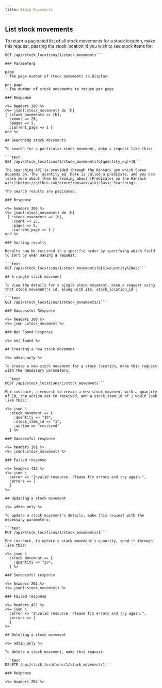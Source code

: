 ```yaml
---
title: Stock Movements
---
```


## List stock movements

To return a paginated list of all stock movements for a stock location, make this request, passing the stock location id you wish to see stock items for:

```text
GET /api/stock_locations/1/stock_movements```

### Parameters

page
: The page number of stock movements to display.

per_page
: The number of stock movements to return per page

### Response

<%= headers 200 %>
<%= json(:stock_movement) do |h|
{ :stock_movements => [h],
  :count => 25,
  :pages => 5,
  :current_page => 1 }
end %>

## Searching stock movements

To search for a particular stock movement, make a request like this:

```text
GET /api/stock_locations/1/stock_movements?q[quantity_eq]=10```

The searching API is provided through the Ransack gem which Spree depends on. The `quantity_eq` here is called a predicate, and you can learn more about them by reading about [Predicates on the Ransack wiki](https://github.com/ernie/ransack/wiki/Basic-Searching).

The search results are paginated.

### Response

<%= headers 200 %>
<%= json(:stock_movement) do |h|
 { :stock_movements => [h],
   :count => 25,
   :pages => 5,
   :current_page => 1 }
end %>

### Sorting results

Results can be returned in a specific order by specifying which field to sort by when making a request.

```text
GET /api/stock_locations/1/stock_movements?q[s]=quantity%20asc```

## A single stock movement

To view the details for a single stock movement, make a request using that stock movement's id, along with its `stock_location_id`:

```text
GET /api/stock_locations/1/stock_movements/1```

### Successful Response

<%= headers 200 %>
<%= json :stock_movement %>

### Not Found Response

<%= not_found %>

## Creating a new stock movement

<%= admin_only %>

To create a new stock movement for a stock location, make this request with the necessary parameters:

```text
POST /api/stock_locations/1/stock_movements```

For instance, a request to create a new stock movement with a quantity of 10, the action set to received, and a stock_item_id of 1 would look like this::

<%= json \
  :stock_movement => {
    :quantity => "10",
    :stock_item_id => "1",
    :action => "received"
  } %>

### Successful response

<%= headers 201 %>
<%= json(:stock_movement) %>

### Failed response

<%= headers 422 %>
<%= json \
  :error => "Invalid resource. Please fix errors and try again.",
  :errors => {
  }
%>

## Updating a stock movement

<%= admin_only %>

To update a stock movement's details, make this request with the necessary parameters:

```text
PUT /api/stock_locations/1/stock_movements/1```

For instance, to update a stock movement's quantity, send it through like this:

<%= json \
  :stock_movement => {
    :quantity => "30",
  } %>

### Successful response

<%= headers 201 %>
<%= json(:stock_movement) %>

### Failed response

<%= headers 422 %>
<%= json \
  :error => "Invalid resource. Please fix errors and try again.",
  :errors => {
  }
%>

## Deleting a stock movement

<%= admin_only %>

To delete a stock movement, make this request:

```text
DELETE /api/stock_locations/1/stock_movement/1```

### Response

<%= headers 204 %>

